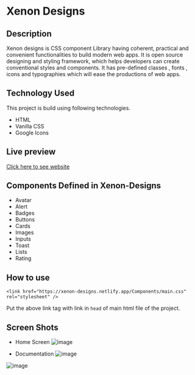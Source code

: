
# Xenon Designs




## Description

Xenon designs is CSS component Library having coherent, practical and convenient 
functionalities to build modern web apps.
It is open source designing and styling framework, which helps developers can create conventional styles and components. It has pre-defined classes , fonts , icons and typographies which will ease the productions of web apps.



## Technology Used

This project is build using following technologies.

- HTML
- Vanilla CSS
- Google Icons



## Live preview

[Click here to see website ](https://xenon-designs.netlify.app/)


## Components Defined in Xenon-Designs

- Avatar
- Alert
- Badges
- Buttons
- Cards
- Images
- Inputs
- Toast
- Lists
- Rating

## How to use

`<link href="https://xenon-designs.netlify.app/Components/main.css" rel="stylesheet" />`

Put the above link tag with link  in `head` of main html file of the project. 

## Screen Shots

- Home Screen
![image](https://user-images.githubusercontent.com/58331578/154844352-90d1c50a-a909-4e23-a838-d1bd6ec33778.png)

- Documentation
![image](https://user-images.githubusercontent.com/58331578/154844368-a5d99bd5-2296-4ec3-8053-97f5d0b7c54d.png)

![image](https://user-images.githubusercontent.com/58331578/154844388-0c185726-f1a5-4064-9b8e-b3c0acb531dc.png)


